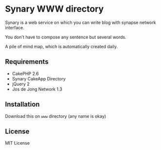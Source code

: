 # Synary WWW directory
Synary is a web service on which you can write blog with synapse network interface.

You don't have to compose any sentence but several words.

A pile of mind map, which is automatically created daily.

## Requirements
- CakePHP 2.6
- Synary CakeApp Directory
- jQuery 2
- Jos de Jong Network 1.3

## Installation
Download this on `www` directory (any name is okay)

## License
MIT License
